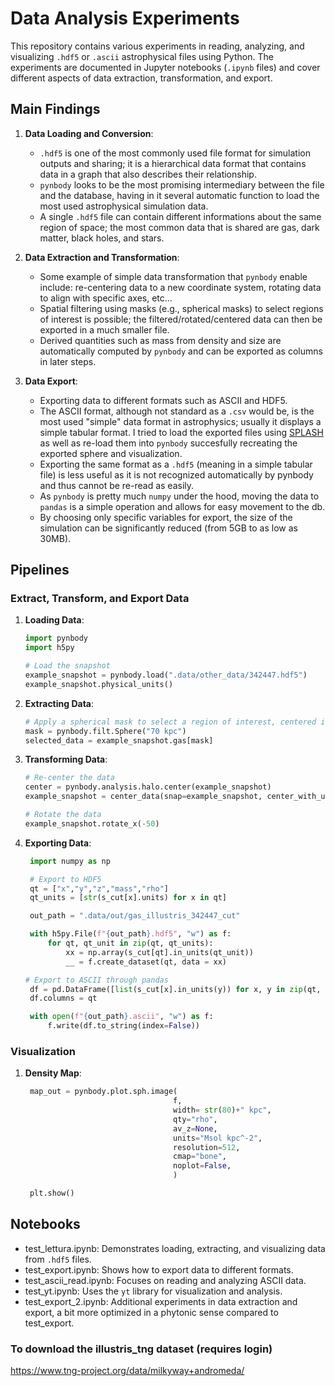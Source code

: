 # Data Analysis Experiments

This repository contains various experiments in reading, analyzing, and visualizing `.hdf5` or `.ascii` astrophysical files using Python. The experiments are documented in Jupyter notebooks (`.ipynb` files) and cover different aspects of data extraction, transformation, and export.

## Main Findings

1. **Data Loading and Conversion**:
   - `.hdf5` is one of the most commonly used file format for simulation outputs and sharing; it is a hierarchical data format that contains data in a graph that also describes their relationship.
   - `pynbody` looks to be the most promising intermediary between the file and the database, having in it several automatic function to load the most used astrophysical simulation data.
   - A single `.hdf5` file can contain different informations about the same region of space; the most common data that is shared are gas, dark matter, black holes, and stars.


2. **Data Extraction and Transformation**:
   - Some example of simple data transformation that `pynbody` enable include: re-centering data to a new coordinate system, rotating data to align with specific axes, etc...
   - Spatial filtering using masks (e.g., spherical masks) to select regions of interest is possible; the filtered/rotated/centered data can then be exported in a much smaller file.
   - Derived quantities such as mass from density and size are automatically computed by `pynbody` and can be exported as columns in later steps.

3. **Data Export**:
   - Exporting data to different formats such as ASCII and HDF5.
   - The ASCII format, although not standard as a `.csv` would be, is the most used "simple" data format in astrophysics; usually it displays a simple tabular format. I tried to load the exported files using [SPLASH](https://github.com/danieljprice/splash) as well as re-load them into `pynbody` succesfully recreating the exported sphere and visualization.
   - Exporting the same format as a `.hdf5` (meaning in a simple tabular file) is less useful as it is not recognized automatically by pynbody and thus cannot be re-read as easily.
   - As `pynbody` is pretty much `numpy` under the hood, moving the data to `pandas` is a simple operation and allows for easy movement to the db.
   - By choosing only specific variables for export, the size of the simulation can be significantly reduced (from 5GB to as low as 30MB).

## Pipelines

### Extract, Transform, and Export Data

1. **Loading Data**:
   ```python
   import pynbody
   import h5py

   # Load the snapshot
   example_snapshot = pynbody.load(".data/other_data/342447.hdf5")
   example_snapshot.physical_units()
   ```

2. **Extracting Data**:
   ```python
   # Apply a spherical mask to select a region of interest, centered in [0,0,0]
   mask = pynbody.filt.Sphere("70 kpc")
   selected_data = example_snapshot.gas[mask]
   ```

3. **Transforming Data**:
   ```python
   # Re-center the data
   center = pynbody.analysis.halo.center(example_snapshot)
   example_snapshot = center_data(snap=example_snapshot, center_with_units_in=center)

   # Rotate the data
   example_snapshot.rotate_x(-50)
   ```

4. **Exporting Data**:
   ```python
    import numpy as np

    # Export to HDF5
    qt = ["x","y","z","mass","rho"]
    qt_units = [str(s_cut[x].units) for x in qt]

    out_path = ".data/out/gas_illustris_342447_cut"

    with h5py.File(f"{out_path}.hdf5", "w") as f:
        for qt, qt_unit in zip(qt, qt_units):
            xx = np.array(s_cut[qt].in_units(qt_unit))
            __ = f.create_dataset(qt, data = xx)

   # Export to ASCII through pandas
    df = pd.DataFrame([list(s_cut[x].in_units(y)) for x, y in zip(qt, qt_units)]).transpose()
    df.columns = qt

    with open(f"{out_path}.ascii", "w") as f:
        f.write(df.to_string(index=False))
   ```

### Visualization

1. **Density Map**:
   ```python
    map_out = pynbody.plot.sph.image(
                                    f,
                                    width= str(80)+" kpc",
                                    qty="rho",
                                    av_z=None, 
                                    units="Msol kpc^-2",
                                    resolution=512,
                                    cmap="bone",
                                    noplot=False,
                                    )

    plt.show()
   ```


## Notebooks

- test_lettura.ipynb: Demonstrates loading, extracting, and visualizing data from `.hdf5` files.
- test_export.ipynb: Shows how to export data to different formats.
- test_ascii_read.ipynb: Focuses on reading and analyzing ASCII data.
- test_yt.ipynb: Uses the `yt` library for visualization and analysis.
- test_export_2.ipynb: Additional experiments in data extraction and export, a bit more optimized in a phytonic sense compared to test_export.


### To download the illustris_tng dataset (requires login)

https://www.tng-project.org/data/milkyway+andromeda/